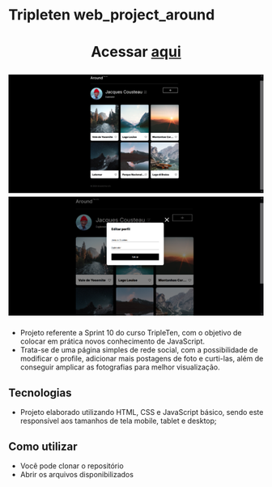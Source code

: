 # Tripleten web_project_around
<h1 align="center">
  <p>Acessar <a href="https://borges-camila.github.io/web_project_around/">aqui</a></p>
  <img src="./github/Page-1.png">
  <img src="./github/Page-2.png">
</h1>
 
- Projeto referente a Sprint 10 do curso TripleTen, com o objetivo de colocar em prática novos conhecimento de JavaScript.
- Trata-se de uma página simples de rede social, com a possibilidade de modificar o profile, adicionar mais postagens de foto e curti-las, além de conseguir amplicar as fotografias para melhor visualização. 

## Tecnologias

- Projeto elaborado utilizando HTML, CSS e JavaScript básico, sendo este responsível aos tamanhos de tela mobile, tablet e desktop; 

## Como utilizar

- Você pode clonar o repositório
- Abrir os arquivos disponibilizados
